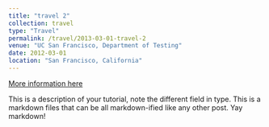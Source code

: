```yaml
---
title: "travel 2"
collection: travel
type: "Travel"
permalink: /travel/2013-03-01-travel-2
venue: "UC San Francisco, Department of Testing"
date: 2012-03-01
location: "San Francisco, California"
---
```


[More information here](http://exampleurl.com)

This is a description of your tutorial, note the different field in type. This is a markdown files that can be all markdown-ified like any other post. Yay markdown!
